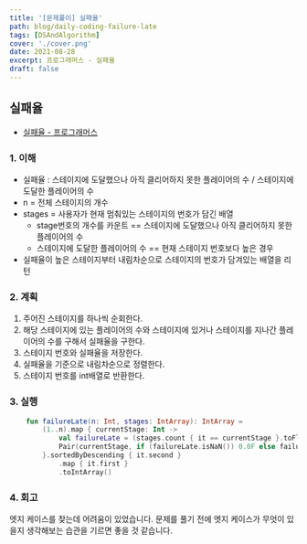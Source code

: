 ```yaml
---
title: '[문제풀이] 실패율'
path: blog/daily-coding-failure-late
tags: [DSAndAlgorithm]
cover: './cover.png'
date: 2021-08-28
excerpt: 프로그래머스 - 실패율
draft: false
---
```


## 실패율

- [실패율 - 프로그래머스](https://programmers.co.kr/learn/courses/30/lessons/42889)

### 1. 이해

- 실패율 : 스테이지에 도달했으나 아직 클리어하지 못한 플레이어의 수 / 스테이지에 도달한 플레이어의 수
- n = 전체 스테이지의 개수
- stages = 사용자가 현재 멈춰있는 스테이지의 번호가 담긴 배열
  - stage번호의 개수를 카운트 == 스테이지에 도달했으나 아직 클리어하지 못한 플레이어의 수
  - 스테이지에 도달한 플레이어의 수 == 현재 스테이지 번호보다 높은 경우
- 실패율이 높은 스테이지부터 내림차순으로 스테이지의 번호가 담겨있는 배열을 리턴

### 2. 계획

1. 주어진 스테이지를 하나씩 순회한다.
2. 해당 스테이지에 있는 플레이어의 수와 스테이지에 있거나 스테이지를 지나간 플레이어의 수를 구해서 실패율을 구한다.
3. 스테이지 번호와 실패율을 저장한다.
4. 실패율을 기준으로 내림차순으로 정렬한다.
5. 스테이지 번호를 int배열로 반환한다.

### 3. 실행

```kotlin
    fun failureLate(n: Int, stages: IntArray): IntArray =
        (1..n).map { currentStage: Int ->
            val failureLate = (stages.count { it == currentStage }.toFloat() / stages.count { currentStage <= it })
            Pair(currentStage, if (failureLate.isNaN()) 0.0F else failureLate)
        }.sortedByDescending { it.second }
            .map { it.first }
            .toIntArray()
```

### 4. 회고

엣지 케이스를 찾는데 어려움이 있었습니다. 문제를 풀기 전에 엣지 케이스가 무엇이 있을지 생각해보는 습관을 기르면 좋을 것 같습니다.
